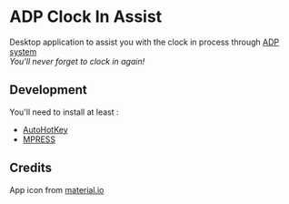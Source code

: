 # ADP Clock In Assist

Desktop application to assist you with the clock in process through [ADP system](https://pointage.adp.com/)  
*You'll never forget to clock in again!*

## Development
You'll need to install at least :  
* [AutoHotKey](https://autohotkey.com/)
* [MPRESS](https://autohotkey.com/mpress/mpress_web.htm)

## Credits
App icon from [material.io](https://material.io/icons/)